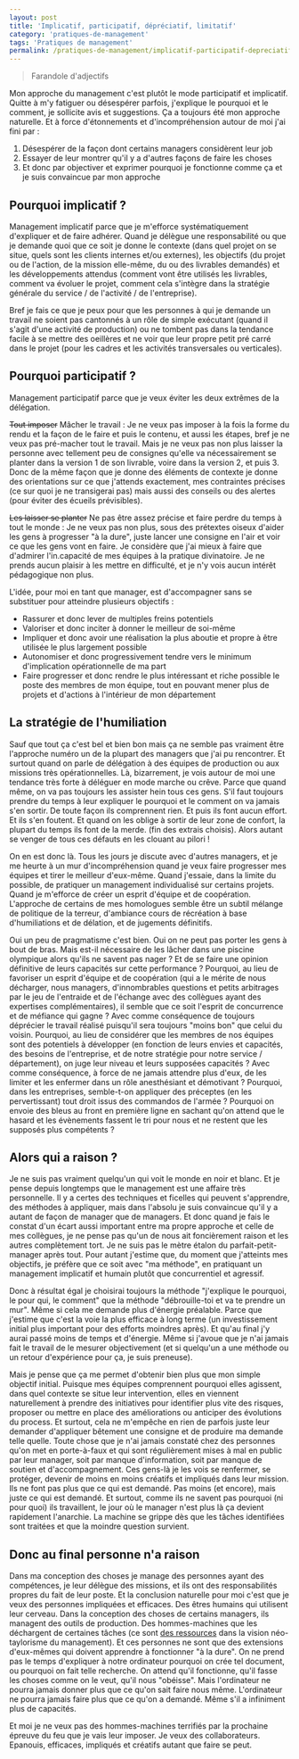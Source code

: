```yaml
---
layout: post
title: 'Implicatif, participatif, dépréciatif, limitatif'
category: 'pratiques-de-management'
tags: 'Pratiques de management'
permalink: /pratiques-de-management/implicatif-participatif-depreciatif-limitatif/
---
```

> Farandole d'adjectifs

Mon approche du management c'est plutôt le mode participatif et implicatif. Quitte à m'y fatiguer ou désespérer parfois, j'explique le pourquoi et le comment, je sollicite avis et suggestions. Ça a toujours été mon approche naturelle. Et à force d'étonnements et d'incompréhension autour de moi j'ai fini par :   
1. Désespérer de la façon dont certains managers considèrent leur job   
2. Essayer de leur montrer qu'il y a d'autres façons de faire les choses   
3. Et donc par objectiver et exprimer pourquoi je fonctionne comme ça et je suis convaincue par mon approche   

## Pourquoi implicatif ?
Management implicatif parce que je m'efforce systématiquement d'expliquer et de faire adhérer. Quand je délègue une responsabilité ou que je demande quoi que ce soit je donne le contexte (dans quel projet on se situe, quels sont les clients internes et/ou externes), les objectifs (du projet ou de l'action, de la mission elle-même, du ou des livrables demandés) et les développements attendus (comment vont être utilisés les livrables, comment va évoluer le projet, comment cela s'intègre dans la stratégie générale du service / de l'activité / de l'entreprise).

Bref je fais ce que je peux pour que les personnes à qui je demande un travail ne soient pas cantonnés à un rôle de simple exécutant (quand il s'agit d'une activité de production) ou ne tombent pas dans la tendance facile à se mettre des oeillères et ne voir que leur propre petit pré carré dans le projet (pour les cadres et les activités transversales ou verticales).

## Pourquoi participatif ?
Management participatif parce que je veux éviter les deux extrêmes de la délégation.

~~Tout imposer~~ Mâcher le travail : Je ne veux pas imposer à la fois la forme du rendu et la façon de le faire et puis le contenu, et aussi les étapes, bref je ne veux pas pré-macher tout le travail. Mais je ne veux pas non plus laisser la personne avec tellement peu de consignes qu'elle va nécessairement se planter dans la version 1 de son livrable, voire dans la version 2, et puis 3.
Donc de la même façon que je donne des éléments de contexte je donne des orientations sur ce que j'attends exactement, mes contraintes précises (ce sur quoi je ne transigerai pas) mais aussi des conseils ou des alertes (pour éviter des écueils prévisibles).

~~Les laisser se planter~~ Ne pas être assez précise et faire perdre du temps à tout le monde : Je ne veux pas non plus, sous des prétextes oiseux d'aider les gens à progresser "à la dure", juste lancer une consigne en l'air et voir ce que les gens vont en faire.
Je considère que j'ai mieux à faire que d'admirer l'in.capacité de mes équipes à la pratique divinatoire. Je ne prends aucun plaisir à les mettre en difficulté, et je n'y vois aucun intérêt pédagogique non plus.

L'idée, pour moi en tant que manager, est d'accompagner sans se substituer pour atteindre plusieurs objectifs :   
* Rassurer et donc lever de multiples freins potentiels   
* Valoriser et donc inciter à donner le meilleur de soi-même   
* Impliquer et donc avoir une réalisation la plus aboutie et propre à être utilisée le plus largement possible   
* Autonomiser et donc progressivement tendre vers le minimum d'implication opérationnelle de ma part   
* Faire progresser et donc rendre le plus intéressant et riche possible le poste des membres de mon équipe, tout en pouvant mener plus de projets et d'actions à l'intérieur de mon département   

## La stratégie de l'humiliation
Sauf que tout ça c'est bel et bien bon mais ça ne semble pas vraiment être l'approche numéro un de la plupart des managers que j'ai pu rencontrer. Et surtout quand on parle de délégation à des équipes de production ou aux missions très opérationnelles.
Là, bizarrement, je vois autour de moi une tendance très forte à déléguer en mode marche ou crêve. Parce que quand même, on va pas toujours les assister hein tous ces gens. S'il faut toujours prendre du temps à leur expliquer le pourquoi et le comment on va jamais s'en sortir. De toute façon ils comprennent rien. Et puis ils font aucun effort. Et ils s'en foutent. Et quand on les oblige à sortir de leur zone de confort, la plupart du temps ils font de la merde. (fin des extrais choisis).
Alors autant se venger de tous ces défauts en les clouant au pilori !

On en est donc là. Tous les jours je discute avec d'autres managers, et je me heurte à un mur d'incompréhension quand je veux faire progresser mes équipes et tirer le meilleur d'eux-même. Quand j'essaie, dans la limite du possible, de pratiquer un management individualisé sur certains projets. Quand je m'efforce de créer un esprit d'équipe et de coopération.
L'approche de certains de mes homologues semble être un subtil mélange de politique de la terreur, d'ambiance cours de récréation à base d'humiliations et de délation, et de jugements définitifs.

Oui un peu de pragmatisme c'est bien. Oui on ne peut pas porter les gens à bout de bras. Mais est-il nécessaire de les lâcher dans une piscine olympique alors qu'ils ne savent pas nager ? Et de se faire une opinion définitive de leurs capacités sur cette performance ?
Pourquoi, au lieu de favoriser un esprit d'équipe et de coopération (qui a le mérite de nous décharger, nous managers, d'innombrables questions et petits arbitrages par le jeu de l'entraide et de l'échange avec des collègues ayant des expertises complémentaires), il semble que ce soit l'esprit de concurrence et de méfiance qui gagne ? Avec comme conséquence de toujours déprécier le travail réalisé puisqu'il sera toujours "moins bon" que celui du voisin.
Pourquoi, au lieu de considérer que les membres de nos équipes sont des potentiels à développer (en fonction de leurs envies et capacités, des besoins de l'entreprise, et de notre stratégie pour notre service / département), on juge leur niveau et leurs supposées capacités ? Avec comme conséquence, à force de ne jamais attendre plus d'eux, de les limiter et les enfermer dans un rôle anesthésiant et démotivant ?
Pourquoi, dans les entreprises, semble-t-on appliquer des préceptes (en les pervertissant) tout droit issus des commandos de l'armée ? Pourquoi on envoie des bleus au front en première ligne en sachant qu'on attend que le hasard et les évènements fassent le tri pour nous et ne restent que les supposés plus compétents ?

## Alors qui a raison ?
Je ne suis pas vraiment quelqu'un qui voit le monde en noir et blanc. Et je pense depuis longtemps que le management est une affaire très personnelle. Il y a certes des techniques et ficelles qui peuvent s'apprendre, des méthodes à appliquer, mais dans l'absolu je suis convaincue qu'il y a autant de façon de manager que de managers.
Et donc quand je fais le constat d'un écart aussi important entre ma propre approche et celle de mes collègues, je ne pense pas qu'un de nous ait foncièrement raison et les autres complètement tort. Je ne suis pas le mètre étalon du parfait-petit-manager après tout. Pour autant j'estime que, du moment que j'atteints mes objectifs, je préfère que ce soit avec "ma méthode", en pratiquant un management implicatif et humain plutôt que concurrentiel et agressif.

Donc à résultat égal je choisirai toujours la méthode "j'explique le pourquoi, le pour qui, le comment" que la méthode "débrouille-toi et va te prendre un mur". Même si cela me demande plus d'énergie préalable. Parce que j'estime que c'est la voie la plus efficace à long terme (un investissement initial plus important pour des efforts moindres après). Et qu'au final j'y aurai passé moins de temps et d'énergie. Même si j'avoue que je n'ai jamais fait le travail de le mesurer objectivement (et si quelqu'un a une méthode ou un retour d'expérience pour ça, je suis preneuse).

Mais je pense que ça me permet d'obtenir bien plus que mon simple objectif initial. Puisque mes équipes comprennent pourquoi elles agissent, dans quel contexte se situe leur intervention, elles en viennent naturellement à prendre des initiatives pour identifier plus vite des risques, proposer ou mettre en place des améliorations ou anticiper des évolutions du process. Et surtout, cela ne m'empêche en rien de parfois juste leur demander d'appliquer bêtement une consigne et de produire ma demande telle quelle.
Toute chose que je n'ai jamais constaté chez des personnes qu'on met en porte-à-faux et qui sont régulièrement mises à mal en public par leur manager, soit par manque d'information, soit par manque de soutien et d'accompagnement. Ces gens-là je les vois se renfermer, se protéger, devenir de moins en moins créatifs et impliqués dans leur mission. Ils ne font pas plus que ce qui est demandé. Pas moins (et encore), mais juste ce qui est demandé.
Et surtout, comme ils ne savent pas pourquoi (ni pour quoi) ils travaillent, le jour où le manager n'est plus là ça devient rapidement l'anarchie. La machine se grippe dès que les tâches identifiées sont traitées et que la moindre question survient.

## Donc au final personne n'a raison
Dans ma conception des choses je manage des personnes ayant des compétences, je leur délègue des missions, et ils ont des responsabilités propres du fait de leur poste. Et la conclusion naturelle pour moi c'est que je veux des personnes impliquées et efficaces. Des êtres humains qui utilisent leur cerveau.
Dans la conception des choses de certains managers, ils managent des outils de production. Des hommes-machines que les déchargent de certaines tâches (ce sont [des ressources](http://www.blog-management.fr/2014/05/19/management-objectifs-mode-regulation-parmi-dautres/) dans la vision néo-taylorisme du management). Et ces personnes ne sont que des extensions d'eux-mêmes qui doivent apprendre à fonctionner "à la dure".
On ne prend pas le temps d'expliquer à notre ordinateur pourquoi on crée tel document, ou pourquoi on fait telle recherche. On attend qu'il fonctionne, qu'il fasse les choses comme on le veut, qu'il nous "obéisse". Mais l'ordinateur ne pourra jamais donner plus que ce qu'on sait faire nous même. L'ordinateur ne pourra jamais faire plus que ce qu'on a demandé. Même s'il a infiniment plus de capacités.

Et moi je ne veux pas des hommes-machines terrifiés par la prochaine épreuve du feu que je vais leur imposer. Je veux des collaborateurs. Epanouis, efficaces, impliqués et créatifs autant que faire se peut.
